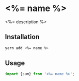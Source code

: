 # <%= name %>

<%= description %>

## Installation

```bash
yarn add <%= name %>
```

## Usage

```js
import {sum} from '<%= name %>';
```

